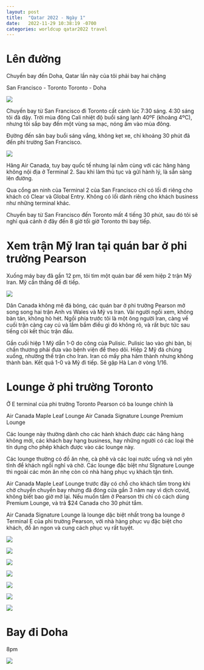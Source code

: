 ```yaml
---
layout: post
title:  "Qatar 2022 - Ngày 1"
date:   2022-11-29 10:38:19 -0700
categories: worldcup qatar2022 travel
---
```


# Lên đường

Chuyến bay đến Doha, Qatar lần này của tôi phải bay hai chặng

San Francisco - Toronto
Toronto - Doha 

![](../docs/assets/images/IMG_8828.jpg)

Chuyến bay từ San Francisco đi Toronto cất cánh lúc 7:30 sáng.  4:30 sáng tôi đã dậy.  Trời mùa đông Cali nhiệt độ buổi sáng lạnh 40ºF (khoảng 4ºC), nhưng tôi sắp bay đến một vùng sa mạc, nóng ấm vào mùa đông.

Đường đến sân bay buổi sáng vắng, không kẹt xe, chỉ khoảng 30 phút đã đến phi trường San Francisco. 

![](../docs/assets/images/IMG_8832.jpg)

Hãng Air Canada, tuy bay quốc tế nhưng lại nằm cùng với các hãng hàng không nội địa ở Terminal 2.  Sau khi làm thủ tục và gửi hành lý, là sẵn sàng lên đường.

Qua cổng an ninh của Terminal 2 của San Francisco chỉ có lối đi riêng cho khách có Clear và Global Entry.  Không có lối dành riêng cho khách business như những terminal khác. 

Chuyến bay từ San Francisco đến Toronto mất 4 tiếng 30 phút, sau đó tôi sẽ nghỉ quá cảnh ở đây đến 8 giờ tối giờ Toronto thì bay tiếp. 

# Xem trận Mỹ Iran tại quán bar ở phi trường Pearson

Xuống máy bay đã gần 12 pm, tôi tìm một quán bar để xem hiệp 2 trận Mỹ Iran.  Mỹ cần thắng để đi tiếp. 


![](../docs/assets/images/IMG_8866.jpg)


Dân Canada không mê đá bóng, các quán bar ở phi trường Pearson mở song song hai trận Anh vs Wales và Mỹ vs Iran. Vài người ngồi xem, không bàn tán, không hò hét.  Ngồi phía trước tôi là một ông người Iran, càng về cuối trận càng cay cú và lầm bầm điều gì đó không rõ, và rất bực tức sau tiếng còi kết thúc trận đấu. 

Gần cuối hiệp 1 Mỹ dẫn 1-0 do công của Pulisic.  Pulisic lao vào ghi bàn, bị chấn thương phải đưa vào bệnh viện để theo dõi.  Hiệp 2 Mỹ đá chùng xuống, nhường thế trận cho Iran.  Iran có mấy pha hãm thành nhưng không thành bàn.  Kết quả 1-0 và Mỹ đi tiếp. Sẽ gặp Hà Lan ờ vòng 1/16. 

# Lounge ở phi trường Toronto

Ở E terminal của phi trường Toronto Pearson có ba lounge chính là

Air Canada Maple Leaf Lounge
Air Canada Signature Lounge 
Premium Lounge 

Các lounge này thường dành cho các hành khách được các hãng hàng không mời, các khách bay hạng business, hay những người có các loại thẻ tín dụng cho phép khách được vào các lounge này.  

Các lounge thường có đồ ăn nhẹ, cà phê và các loại nước uống và nơi yên tĩnh để khách ngồi nghỉ và chờ. Các lounge đặc bíệt như SIgnature Lounge thì ngoài các món ăn nhẹ còn có nhà hàng phục vụ khách tận tình. 

Air Canada Maple Leaf Lounge trước đây có chỗ cho khách tắm trong khi chờ chuyển chuyến bay nhưng đã đóng cửa gần 3 năm nay vì dịch covid, không biết bao giờ mở lại.  Nếu muốn tắm ở Pearson thì chỉ có cách dùng Premium Lounge, và trả $24 Canada cho 30 phút tắm. 

Air Canada Signature Lounge là lounge dặc biệt nhất trong ba lounge ở Terminal E của phi trường Pearson, với nhà hàng phục vụ đặc biệt cho khách, đồ ăn ngon và cung cách phục vụ rất tuyệt. 

![](../docs/assets/images/IMG_8871.jpg)

![](../docs/assets/images/IMG_8874.jpg)

![](../docs/assets/images/IMG_8876.jpg)

![](../docs/assets/images/IMG_8881.jpg)

![](../docs/assets/images/IMG_8883.jpg)

![](../docs/assets/images/IMG_8886.jpg)

![](../docs/assets/images/IMG_8894.jpg)


# Bay đi Doha

8pm 

![](../docs/assets/images/IMG_8904.jpg)

